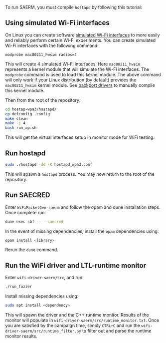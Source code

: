 To run SAERM, you must compile `hostapd` by following this tutorial:

## Using simulated Wi-Fi interfaces

On Linux you can create software [simulated Wi-Fi interfaces](https://www.kernel.org/doc/html/latest/networking/mac80211_hwsim/mac80211_hwsim.html)
to more easily and reliably perform certain Wi-Fi experiments.
You can create simulated Wi-Fi interfaces with the following command:

	modprobe mac80211_hwsim radios=4

This will create 4 simulated Wi-Fi interfaces.
Here `mac80211_hwsim` represents a kernel module that will simulate the Wi-Fi interfaces.
The `modprobe` command is used to load this kernel module.
The above command will only work if your Linux distribution (by default) provides the `mac80211_hwsim` kernel module.
See [backport drivers](#id-backport-drivers) to manually compile this kernel module.

Then from the root of the repository:

```bash
cd hostap-wpa3/hostapd/
cp defconfig .config
make clean
make -j 4
bash run_ap.sh
```

This will get the virtual interfaces setup in monitor mode for WiFi testing.

## Run hostapd

```bash
sudo ./hostapd -dd -K hostapd_wpa3.conf
```

This will spawn a `hostapd` process. You may now return to the root of the repository.

## Run SAECRED

Enter `WiFiPacketGen-saerm` and follow the opam and dune installation steps. Once complete run:

```bash
dune exec sbf -- --saecred
```

In the event of missing dependencies, install the `opam` dependencies using:

```bash
opam install <library>
```

Rerun the `dune` command.

## Run the WiFi driver and LTL-runtime monitor

Enter `wifi-driver-saerm/src`, and run:

```bash
./run_fuzzer
```

Install missing dependencies using:

```bash
sudo apt install <dependency>
```

This will spawn the driver and the C++ runtime monitor. Results of the monitor will populate in `wifi-driver-saerm/src/runtime_monitor.txt`. Once you are satisfied by the campaign time, simply `CTRL+C` and run the `wifi-driver-saerm/src/runtime_filter.py` to filter out and parse the runtime monitor results.
